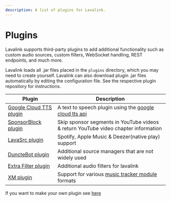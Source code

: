 ```yaml
---
description: A list of plugins for Lavalink.
---
```


# Plugins

Lavalink supports third-party plugins to add additional functionality such as custom audio sources, custom filters,
WebSocket handling, REST endpoints, and much more.

Lavalink loads all .jar files placed in the `plugins` directory, which you may need to create yourself. Lavalink can
also download plugin .jar files automatically by editing the configuration file. See the respective plugin repository
for instructions.

| Plugin                                                                    | Description                                                                                            |
|---------------------------------------------------------------------------|--------------------------------------------------------------------------------------------------------|
| [Google Cloud TTS plugin](https://github.com/DuncteBot/tts-plugin)        | A text to speech plugin using the [google cloud tts api](https://cloud.google.com/text-to-speech/docs) |
| [SponsorBlock plugin](https://github.com/TopiSenpai/Sponsorblock-Plugin)  | Skip sponsor segments in YouTube videos & return YouTube video chapter information                     |
| [LavaSrc plugin](https://github.com/TopiSenpai/LavaSrc)                   | Spotify, Apple Music & Deezer(native play) support                                                     |
| [DuncteBot plugin](https://github.com/DuncteBot/skybot-lavalink-plugin)   | Additional source managers that are not widely used                                                    |
| [Extra Filter plugin](https://github.com/rohank05/lavalink-filter-plugin) | Additional audio filters for lavalink                                                                  |
| [XM plugin](https://github.com/esmBot/lava-xm-plugin)                     | Support for various [music tracker module](https://en.wikipedia.org/wiki/Module_file) formats          |

If you want to make your own plugin see [here](api/plugins.md)